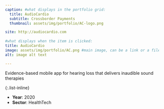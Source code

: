 ```yaml
---
caption: #what displays in the portfolio grid:
  title: AudioCardio
  subtitle: Crossborder Payments
  thumbnail: assets/img/portfolio/AC-logo.png

site: http://audiocardio.com
  
#what displays when the item is clicked:
title: AudioCardio
image: assets/img/portfolio/AC.png #main image, can be a link or a file in assets/img/portfolio
alt: image alt text

---
```

Evidence-based mobile app for hearing loss that delivers inaudible sound therapies

{:.list-inline} 
- **Year**: 2020
- **Sector**: HealthTech

